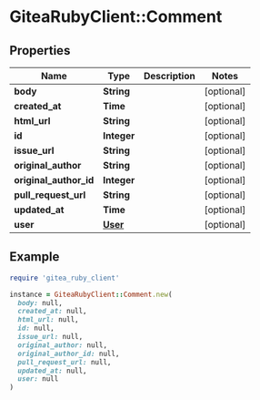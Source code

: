 # GiteaRubyClient::Comment

## Properties

| Name | Type | Description | Notes |
| ---- | ---- | ----------- | ----- |
| **body** | **String** |  | [optional] |
| **created_at** | **Time** |  | [optional] |
| **html_url** | **String** |  | [optional] |
| **id** | **Integer** |  | [optional] |
| **issue_url** | **String** |  | [optional] |
| **original_author** | **String** |  | [optional] |
| **original_author_id** | **Integer** |  | [optional] |
| **pull_request_url** | **String** |  | [optional] |
| **updated_at** | **Time** |  | [optional] |
| **user** | [**User**](User.md) |  | [optional] |

## Example

```ruby
require 'gitea_ruby_client'

instance = GiteaRubyClient::Comment.new(
  body: null,
  created_at: null,
  html_url: null,
  id: null,
  issue_url: null,
  original_author: null,
  original_author_id: null,
  pull_request_url: null,
  updated_at: null,
  user: null
)
```

